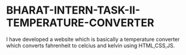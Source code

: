 # BHARAT-INTERN-TASK-II-TEMPERATURE-CONVERTER
I have developed a website which is basically a temperature converter which converts fahrenheit to celcius and kelvin using HTML,CSS,JS.
